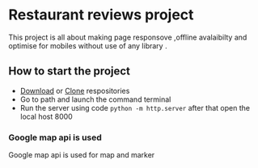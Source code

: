 # Restaurant reviews project
This project is all about making page responsove ,offline avalaibilty and optimise for mobiles without use of any library .
## How to start the project
 * [Download](https://github.com/hunny123/mws-project.git) or [Clone](https://github.com/hunny123/mws-project.git) respositories
 * Go to path and launch the command terminal 
 * Run the server using code `python -m http.server` after that open the local host 8000 

 ### Google map api is used
 Google map api is used for map and marker 
